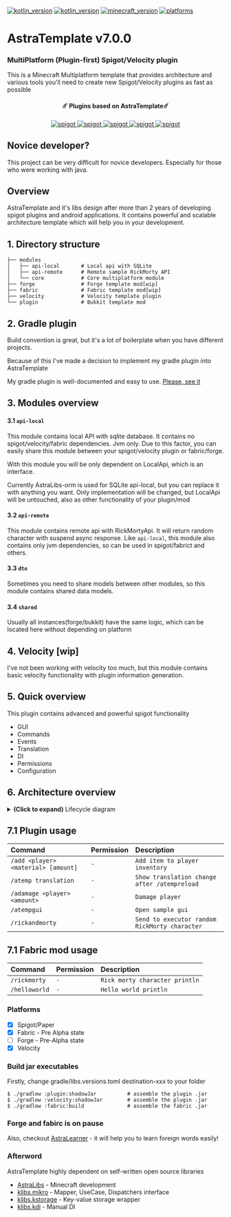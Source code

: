 [![kotlin_version](https://img.shields.io/badge/kotlin-1.9.0-blueviolet?style=flat-square)](https://github.com/Astra-Interactive/AstraLibs)
[![kotlin_version](https://img.shields.io/badge/java-17-blueviolet?style=flat-square)](https://github.com/Astra-Interactive/AstraLibs)
[![minecraft_version](https://img.shields.io/badge/minecraft-1.19.2-green?style=flat-square)](https://github.com/Astra-Interactive/AstraLibs)
[![platforms](https://img.shields.io/badge/platform-spigot%7Cvelocity-blue?style=flat-square)](https://github.com/Astra-Interactive/AstraLibs)

# AstraTemplate v7.0.0

### MultiPlatform (Plugin-first) Spigot/Velocity plugin

This is a Minecraft Multiplatform template that provides architecture and various tools you'll need to create new
Spigot/Velocity plugins as fast as possible

<h4 align="center">☄️ Plugins based on AstraTemplate☄️ </h4>

<p align="center">
    <a href="https://github.com/Astra-Interactive/AstraAuctions/">
        <img alt="spigot" src="https://img.shields.io/badge/github-AstraAuctions-1B76CA"/>
    </a>
    <a href="https://github.com/Astra-Interactive/AstraRating">
        <img alt="spigot" src="https://img.shields.io/badge/github-AstraRating -1B76CA"/>
    </a>
    <a href="https://github.com/Astra-Interactive/AspeKt">
        <img alt="spigot" src="https://img.shields.io/badge/github-AspeKt-1B76CA"/>
    </a>
    <a href="https://github.com/Astra-Interactive/AstraShop">
        <img alt="spigot" src="https://img.shields.io/badge/github-AstraShop-1B76CA"/>
    </a>
    <a href="https://github.com/Astra-Interactive/SynK">
        <img alt="spigot" src="https://img.shields.io/badge/github-SynK[WIP]-1B76CA"/>
    </a>
</p>

## Novice developer?

This project can be very difficult for novice developers. Especially for those who were working with java.

## Overview

AstraTemplate and it's libs design after more than 2 years of developing spigot plugins and android applications.
It contains powerful and scalable architecture template which will help you in your development.

## 1. Directory structure

    ├── modules             
    │   ├── api-local       # Local api with SQLite
    │   ├── api-remote      # Remote sample RickMorty API
    │   └── core            # Core multiplatform module
    ├── forge               # Forge template mod[wip]
    ├── fabric              # Fabric template mod[wip]
    ├── velocity            # Velocity template plugin
    └── plugin              # Bukkit template mod

## 2. Gradle plugin

Build convention is great, but it's a lot of boilerplate when you have different projects.

Because of this I've made a decision to implement my gradle plugin into AstraTemplate

My gradle plugin is well-documented and easy to use. [Please, see it](https://github.com/makeevrserg/gradle-plugin)

## 3. Modules overview

#### 3.1 `api-local`

This module contains local API with sqlite database. It contains no spigot/velocity/fabric dependencies.
Jvm only. Due to this factor, you can easily share this module between your spigot/velocity plugin or fabric/forge.

With this module you will be only dependent on LocalApi, which is an interface.

Currently AstraLibs-orm is used for SQLite api-local, but you can replace it with anything you want.
Only implementation will be changed, but LocalApi will be untouched, also as other functionality of your plugin/mod

#### 3.2 `api-remote`

This module contains remote api with RickMortyApi. It will return random character with suspend async response.
Like `api-local`, this module also contains only jvm dependencies, so can be used in spigot/fabrict and others.

#### 3.3 `dto`

Sometimes you need to share models between other modules, so this module contains shared data models.

#### 3.4 `shared`

Usually all instances(forge/bukkit) have the same logic, which can be located here without depending on platform

## 4. Velocity [wip]

I've not been working with velocity too much, but this module contains basic velocity functionality with plugin
information generation.

## 5. Quick overview

This plugin contains advanced and powerful spigot functionality

- GUI
- Commands
- Events
- Translation
- DI
- Permissions
- Configuration

## 6. Architecture overview

<details>
  <summary><b>(Click to expand)</b> Lifecycle diagram</summary>

With this hierarchy its' possible to create independent modules

Each Module contains Lifecycle which is handled by it's parent module

Each Lifecycle contains three methods:

- onEnable
- onDisable
- onReload

In this example, we have `RootPlugin` which is `JavaPlugin`.
`RootPlugin` contains list of child lifecycles.
Child lifecycles called when RootPlugins's lifecycle methods is called.

RootPlugin doesn't go beyond it's area of responsibility.
All children handle it's own lifecycles.

```mermaid
classDiagram
    class RootPlugin {
        lifecycles
        onEnable()
        onDisable()
        onReload()
    }

    RootPlugin ..> CoreModule: Child
    RootPlugin ..> EventModule: Child
    RootPlugin ..> DatabaseModule: Child
    EventModule ..> MoveEventModule: Child

    class MoveEventModule {
        lifecycle: Lifecycle
        onEnable()
        onDisable()
    }
    class EventModule {
        lifecycle: Lifecycle
        onEnable()
        onDisable()
    }
    class CoreModule {
        lifecycle: Lifecycle
        onReload()
    }
    class DatabaseModule {
        lifecycle: Lifecycle
        onEnable()
        onDisable()
    }
```

</details>

## 7.1 Plugin usage

| Command                             | Permission | Description                                   |
|:------------------------------------|:-----------|:----------------------------------------------|
| `/add <player> <material> [amount]` | `-`        | `Add item to player inventory`                |
| `/atemp translation`                | `-`        | `Show translation change after /atempreload`  |
| `/adamage <player> <amount>`        | `-`        | `Damage player`                               |
| `/atempgui`                         | `-`        | `Open sample gui`                             |
| `/rickandmorty `                    | `-`        | `Send to executor random RickMorty character` |

## 7.1 Fabric mod usage

| Command       | Permission | Description                    |
|:--------------|:-----------|:-------------------------------|
| `/rickmorty`  | `-`        | `Rick morty character println` |
| `/helloworld` | `-`        | `Hello world println`          |

### Platforms

- [x] Spigot/Paper
- [x] Fabric - Pre Alpha state
- [ ] Forge - Pre-Alpha state
- [x] Velocity

### Build jar executables

Firstly, change gradle/libs.versions.toml destination-xxx to your folder

    $ ./gradlew :plugin:shadowJar          # assemble the plugin .jar
    $ ./gradlew :velocity:shadowJar        # assemble the plugin .jar
    $ ./gradlew :fabric:build              # assemble the fabric .jar

### Forge and fabirc is on pause

Also, checkout [AstraLearner](https://play.google.com/store/apps/details?id=com.makeevrserg.astralearner) - it will help
you to learn foreign words easily!

### Afterword

AstraTemplate highly dependent on self-written open source libraries

- [AstraLibs](https://github.com/Astra-Interactive/AstraLibs) - Minecraft development
- [klibs.mikro](https://github.com/makeevrserg/klibs.mikro) - Mapper, UseCase, Dispatchers interface
- [klibs.kstorage](https://github.com/makeevrserg/klibs.kstorage) - Key-value storage wrapper
- [klibs.kdi](https://github.com/makeevrserg/klibs.kdi) - Manual DI
